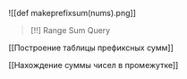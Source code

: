 ![[def makeprefixsum(nums).png]]
>[!!] Range Sum Query
  
  [[Построение таблицы префиксных сумм]]
  
  [[Нахождение суммы чисел в промежутке]]
